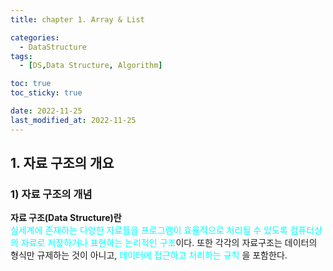 ```yaml
---
title: chapter 1. Array & List

categories:
  - DataStructure
tags:
  - [DS,Data Structure, Algorithm]

toc: true
toc_sticky: true

date: 2022-11-25
last_modified_at: 2022-11-25 
---
```


## 1. 자료 구조의 개요
### 1) 자료 구조의 개념

**자료 구조(Data Structure)란**  
<span style = "color:aqua">실세계에 존재하는 다양한 자료들을 프로그램이 효율적으로 처리될 수 있도록 컴퓨터상의 자료로 저장하거나 표현하는 논리적인 구조</span>이다. 
또한 각각의 자료구조는 데이터의 형식만 규제하는 것이 아니고, <span style = "color:aqua">데이터에 접근하고 처리하는 규칙</span> 을 포함한다. 

